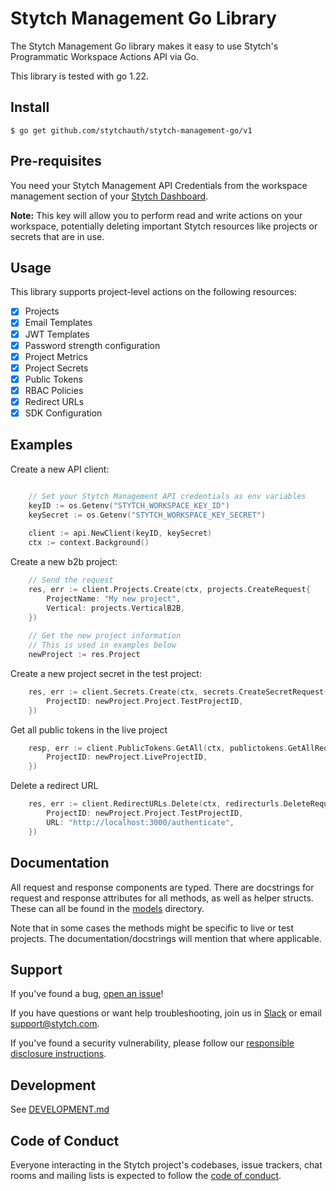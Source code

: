 # Stytch Management Go Library 

The Stytch Management Go library makes it easy to use Stytch's Programmatic Workspace Actions API via Go. 

This library is tested with go 1.22.

## Install

```
$ go get github.com/stytchauth/stytch-management-go/v1
```

## Pre-requisites

You need your Stytch Management API Credentials from the workspace management section of your [Stytch Dashboard](https://stytch.com/dashboard/settings/management-api).

**Note:** This key will allow you to perform read and write actions on your workspace,
potentially deleting important Stytch resources like projects or secrets that are in use.

## Usage

This library supports project-level actions on the following resources:

- [x] Projects
- [x] Email Templates
- [x] JWT Templates
- [x] Password strength configuration
- [x] Project Metrics
- [x] Project Secrets
- [x] Public Tokens
- [x] RBAC Policies
- [x] Redirect URLs
- [x] SDK Configuration

## Examples

Create a new API client:

```go

    // Set your Stytch Management API credentials as env variables
    keyID := os.Getenv("STYTCH_WORKSPACE_KEY_ID")
    keySecret := os.Getenv("STYTCH_WORKSPACE_KEY_SECRET")
    
    client := api.NewClient(keyID, keySecret)
    ctx := context.Background()

```

Create a new b2b project:

```go
    // Send the request
    res, err := client.Projects.Create(ctx, projects.CreateRequest{
        ProjectName: "My new project",
        Vertical: projects.VerticalB2B,
    })
    
    // Get the new project information
    // This is used in examples below
    newProject := res.Project
```

Create a new project secret in the test project:

```go
    res, err := client.Secrets.Create(ctx, secrets.CreateSecretRequest{
        ProjectID: newProject.Project.TestProjectID,
    })
```

Get all public tokens in the live project

```go
    resp, err := client.PublicTokens.GetAll(ctx, publictokens.GetAllRequest{
        ProjectID: newProject.LiveProjectID,
    })
```

Delete a redirect URL

```go
    res, err := client.RedirectURLs.Delete(ctx, redirecturls.DeleteRequest{
        ProjectID: newProject.Project.TestProjectID,
        URL: "http://localhost:3000/authenticate",
    })
```

## Documentation

All request and response components are typed. There are docstrings for request and 
response attributes for all methods, as well as helper structs. 
These can all be found in the [models](./pkg/models) directory. 

Note that in some cases the methods might be specific to live or test projects. The 
documentation/docstrings will mention that where applicable.

## Support

If you've found a bug, [open an issue](https://github.com/stytchauth/stytch-management-go/issues/new)!

If you have questions or want help troubleshooting, join us in [Slack](https://stytch.com/docs/resources/support/overview) or email support@stytch.com.

If you've found a security vulnerability, please follow our [responsible disclosure instructions](https://stytch.com/docs/resources/security-and-trust/security#:~:text=Responsible%20disclosure%20program).

## Development

See [DEVELOPMENT.md](DEVELOPMENT.md)

## Code of Conduct

Everyone interacting in the Stytch project's codebases, issue trackers, chat rooms and mailing lists is expected to follow the [code of conduct](CODE_OF_CONDUCT.md).